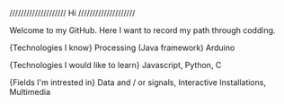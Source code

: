 
//////////////////// Hi ////////////////////

Welcome to my GitHub. Here I want to record my path through codding.

{Technologies I know}
  Processing (Java framework)
  Arduino
  
{Technologies I would like to learn}
  Javascript,
  Python,
  C
  
{Fields I'm intrested in}
  Data and / or signals,
  Interactive Installations,
  Multimedia
  


  

<!---
santiagopaniaguam/santiagopaniaguam is a ✨ special ✨ repository because its `README.md` (this file) appears on your GitHub profile.
You can click the Preview link to take a look at your changes.
--->
